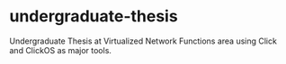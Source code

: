 # undergraduate-thesis
Undergraduate Thesis at Virtualized Network Functions area using Click and ClickOS as major tools.
